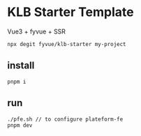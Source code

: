 # KLB Starter Template

Vue3 + fyvue + SSR

    npx degit fyvue/klb-starter my-project

## install
    pnpm i

## run
    ./pfe.sh // to configure plateform-fe
    pnpm dev